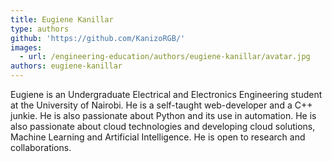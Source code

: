 ```yaml
---
title: Eugiene Kanillar
type: authors
github: 'https://github.com/KanizoRGB/'
images:
  - url: /engineering-education/authors/eugiene-kanillar/avatar.jpg
authors: eugiene-kanillar
---
```

Eugiene is an Undergraduate Electrical and Electronics Engineering student at the University of Nairobi. He is a self-taught web-developer and a C++ junkie. He is also passionate about Python and its use in automation. He is also passionate about cloud technologies and developing cloud solutions, Machine Learning and Artificial Intelligence. He is open to research and collaborations.
